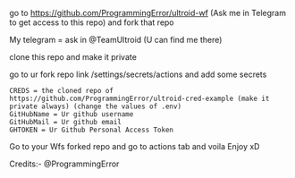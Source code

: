go to https://github.com/ProgrammingError/ultroid-wf (Ask me in Telegram to get access to this repo) and fork that repo

My telegram = ask in @TeamUltroid (U can find me there)


clone this repo and make it private

go to ur fork repo link /settings/secrets/actions and add some secrets
```
CREDS = the cloned repo of https://github.com/ProgrammingError/ultroid-cred-example (make it private always) (change the values of .env)
GitHubName = Ur github username
GitHubMail = Ur github email
GHTOKEN = Ur Github Personal Access Token
```

Go to your Wfs forked repo and go to actions tab and voila Enjoy xD


Credits:- @ProgrammingError
